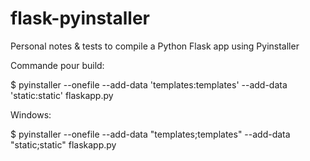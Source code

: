 # flask-pyinstaller
Personal notes &amp; tests to compile a Python Flask app using Pyinstaller





Commande pour build: 


$ pyinstaller --onefile --add-data 'templates:templates' --add-data 'static:static' flaskapp.py


Windows:


$ pyinstaller --onefile --add-data "templates;templates" --add-data "static;static" flaskapp.py
